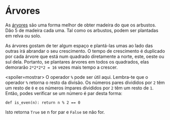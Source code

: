 # Árvores
As [árvores](objects/tree) são uma forma melhor de obter madeira do que os arbustos. Dão 5 de madeira cada uma. Tal como os arbustos, podem ser plantadas em relva ou solo.

As árvores gostam de ter algum espaço e plantá-las umas ao lado das outras irá abrandar o seu crescimento. O tempo de crescimento é duplicado por cada árvore que está num quadrado diretamente a norte, este, oeste ou sul dela. Portanto, se plantares árvores em todos os quadrados, elas demorarão `2*2*2*2 = 16` vezes mais tempo a crescer.

<spoiler=mostrar> O operador `%` pode ser útil aqui. Lembra-te que o operador `%` retorna o resto da divisão. Os números pares divididos por `2` têm um resto de `0` e os números ímpares divididos por `2` têm um resto de `1`.
Então, podes verificar se um número é par desta forma:

`def is_even(n):
	return n % 2 == 0`

Isto retorna `True` se n for par e `False` se não for.
</spoiler>